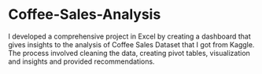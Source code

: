 # Coffee-Sales-Analysis
I developed a comprehensive project in Excel by creating a dashboard that gives insights to the analysis of Coffee Sales Dataset that I got from Kaggle. The process involved cleaning the data, creating pivot tables, visualization and insights and provided recommendations. 
